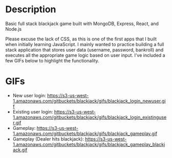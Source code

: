 # Description
Basic full stack blackjack game built with MongoDB, Express, React, and Node.js

Please excuse the lack of CSS, as this is one of the first apps that I built when initially learning JavaScript. I mainly wanted to practice building a full stack application that stores user data (username, password, bankroll) and executes all the appropriate game logic based on user input. I've included a few GIFs below to highlight the functionality.

# GIFs
- New user login: https://s3-us-west-1.amazonaws.com/gitbuckets/blackjack/gifs/blackjack_login_newuser.gif
- Existing user login: https://s3-us-west-1.amazonaws.com/gitbuckets/blackjack/gifs/blackjack_login_existinguser.gif
- Gameplay: https://s3-us-west-1.amazonaws.com/gitbuckets/blackjack/gifs/blackjack_gameplay.gif
- Gameplay (Dealer hits blackjack): https://s3-us-west-1.amazonaws.com/gitbuckets/blackjack/gifs/blackjack_gameplay_blackjack.gif
